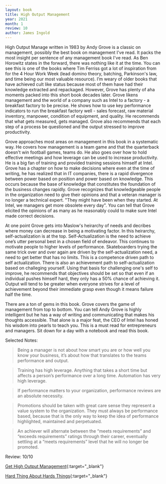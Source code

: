 ```yaml
---
layout: book
title: High Output Management
year: 2021
month: 1
review: 10
author: James Ingold
---
```


High Output Manage written in 1983 by Andy Grove is a classic on management, possibly the best book on management I've read. It packs the most insight per sentence of any management book I've read. As Ben Horowitz states in the forward, there was nothing like it at the time. You can see this is one of the books where Tim Ferriss got a lot of inspiration from for the 4 Hour Work Week (lead domino theory, batching, Parkinson's law, and time being our most valuable resource). I’m weary of older books that have achieved cult like status because most of them have had their knowledge extracted and repackaged. However, Grove has plenty of aha moments packed into this short book decades later. Grove likens management and the world of a company such as Intel to a factory - a breakfast factory to be precise. He shows how to use key performance indicators to run the breakfast factory well - sales forecast, raw material inventory, manpower, condition of equipment, and quality. He recommends that what gets measured, gets managed. Grove also recommends that each step of a process be questioned and the output stressed to improve productivity.

Grove approaches most areas on management in this book in a systematic way. He covers how management is a team game and that the quarterback doesn't win football games, teams do. He also goes over how to hold effective meetings and how leverage can be used to increase productivity. He is a big fan of training and provided training sessions himself at Intel. Grove has a chapter on how to make decisions where even at the time of writing, he has realized that in IT companies, there is a rapid divergence between power based on position and power based on knowledge. This occurs because the base of knowledge that constitutes the foundation of the business changes rapidly. Grove recognizes that knowledgeable people in the organization need to give their opinions and that a veteran manager is no longer a technical expert. "They might have been when they started. At Intel, we managers get more obsolete every day". You can tell that Grove elicited the opinions of as many as he reasonably could to make sure Intel made correct decisions.

At one point Grove gets into Maslow's heirarchy of needs and decribes where money can decrease in being a motivating factor. In this heirarchy, self-actualization is at the top. Self-Actualization is the need to achieve one’s utter personal best in a chosen field of endeavor. This continues to motivate people to higher levels of performance. Skateboarders trying the same trick over and over again are driven by the self-actualization need, a need to get better that has no limits. This is a competence driven path to self actualization. There is also an achievement path to self-actualization based on challeging yourself. Using that basis for challenging one's self to improve, he recommends that objectives should be set so that even if an individual pushes himself hard, they only has a 50% chance of achieving it. Output will tend to be greater when everyone strives for a level of achievement beyond their immediate grasp even though it means failure half the time.

There are a ton of gems in this book. Grove covers the game of management from top to bottom. You can tell Andy Grove is highly intelligent but he has a way of writing and communicating that makes his thoughts accessible. That alone is a major feat, the CEO of Intel has honed his wisdom into pearls to teach you. This is a must read for entrepreneurs and managers. Sit down for a day with a notebook and read this book.

Selected Notes:

> Being a manager is not about how smart you are or how well you know your business, it’s about how that translates to the teams performance and output.

> Training has high leverage. Anything that takes a short time but affects a person’s performance over a long time. Automation has very high leverage.

> If performance matters to your organization, performance reviews are an absolute necessity.

> Promotions should be taken with great care sense they represent a value system to the organization. They must always be performance based, because that is the only way to keep the idea of performance highlighted, maintained and perpetuated.

> An achiever will alternate between the “meets requirements” and “exceeds requirements” ratings through their career, eventually settling at a “meets requirements” level that he will no longer be promoted.

Review: 10/10

[Get High Output Management](https://amzn.to/3nWZPYB){:target="\_blank"}

[Hard Thing About Hards Things](https://amzn.to/3xBUUQ4){:target="\_blank"}
